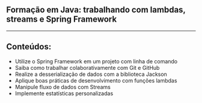 ## Formação em Java: trabalhando com lambdas, streams e Spring Framework
---
## Conteúdos: 
- Utilize o Spring Framework em um projeto com linha de comando
- Saiba como trabalhar colaborativamente com Git e GitHub
- Realize a desserialização de dados com a biblioteca Jackson
- Aplique boas práticas de desenvolvimento com funções lambdas
- Manipule fluxo de dados com Streams
- Implemente estatísticas personalizadas

